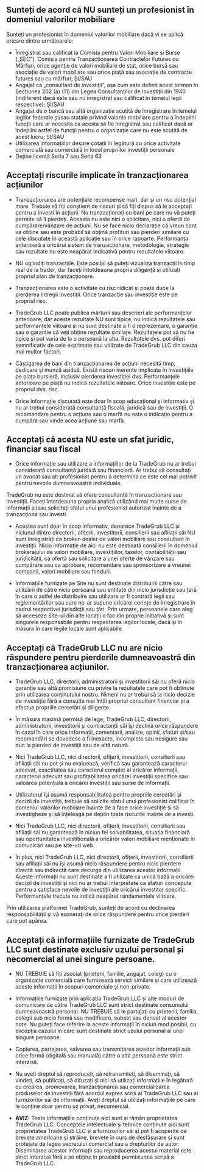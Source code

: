 ## Sunteți de acord că NU sunteți un profesionist în domeniul valorilor mobiliare

Sunteți un profesionist în domeniul valorilor mobiliare dacă vi se aplică oricare dintre următoarele:
- Înregistrat sau calificat la Comisia pentru Valori Mobiliare și Burse („SEC”), Comisia pentru Tranzacționarea Contractelor Futures cu Mărfuri, orice agenție de valori mobiliare de stat, orice bursă sau asociație de valori mobiliare sau orice piață sau asociație de contracte futures sau cu mărfuri; ȘI/SAU
- Angajat ca „consultant de investiții”, așa cum este definit acest termen în Secțiunea 202 (a) (11) din Legea Consultanților de Investiții din 1940 (indiferent dacă este sau nu înregistrat sau calificat în temeiul legii respective); ȘI/SAU
- Angajat de o bancă sau altă organizație scutită de înregistrare în temeiul legilor federale și/sau statale privind valorile mobiliare pentru a îndeplini funcții care ar necesita ca acesta să fie înregistrat sau calificat dacă ar îndeplini astfel de funcții pentru o organizație care nu este scutită de acest lucru; ȘI/SAU
- Utilizarea informațiilor despre cotații în legătură cu orice activitate comercială sau comercială în locul propriilor investiții personale
- Deține licență Seria 7 sau Seria 63

## Acceptați riscurile implicate în tranzacționarea acțiunilor

- Tranzacționarea are potențiale recompense mari, dar și un risc potențial mare. Trebuie să fiți conștient de riscuri și să fiți dispus să le acceptați pentru a investi în acțiuni. Nu tranzacționați cu bani pe care nu vă puteți permite să îi pierdeți. Aceasta nu este nici o solicitare, nici o ofertă de cumpărare/vânzare de acțiuni. Nu se face nicio declarație că vreun cont va obține sau este probabil să obțină profituri sau pierderi similare cu cele discutate în această aplicație sau în orice rapoarte. Performanța anterioară a oricărui sistem de tranzacționare, metodologie, strategie sau rezultate nu este neapărat indicativă pentru rezultatele viitoare.

- NU oglindiți tranzacțiile. Este posibil să puteți vizualiza tranzacții în timp real de la trader, dar faceți întotdeauna propria diligență și utilizați propriul plan de tranzacționare.

- Tranzacționarea este o activitate cu risc ridicat și poate duce la pierderea întregii investiții. Orice tranzacție sau investiție este pe propriul risc.
- TradeGrub LLC poate publica mărturii sau descrieri ale performanțelor anterioare, dar aceste rezultate NU sunt tipice, nu indică rezultatele sau performanțele viitoare și nu sunt destinate a fi o reprezentare, o garanție sau o garanție că veți obține rezultate similare. Rezultatele pot să nu fie tipice și pot varia de la o persoană la alta. Rezultatele dvs. pot diferi semnificativ de cele exprimate sau utilizate de TradeGrub LLC din cauza mai multor factori.

- Câștigarea de bani din tranzacționarea de acțiuni necesită timp, dedicare și muncă asiduă. Există riscuri inerente implicate în investițiile pe piața bursieră, inclusiv pierderea investiției dvs. Performanțele anterioare pe piață nu indică rezultatele viitoare. Orice investiție este pe propriul dvs. risc.


- Orice informație discutată este doar în scop educațional și informativ și nu ar trebui considerată consultanță fiscală, juridică sau de investiții. O recomandare pentru o acțiune sau o marfă nu este o indicație pentru a cumpăra sau vinde acea acțiune sau marfă.


## Acceptați că acesta NU este un sfat juridic, financiar sau fiscal


- Orice informație sau utilizare a informațiilor de la TradeGrub nu ar trebui considerată consultanță juridică sau financiară. Ar trebui să consultați un avocat sau alt profesionist pentru a determina ce este cel mai potrivit pentru nevoile dumneavoastră individuale.

TradeGrub nu este destinat să ofere consultanță în tranzacționare sau investiții. Faceți întotdeauna propria analiză utilizând mai multe surse de informații și/sau solicitați sfatul unui profesionist autorizat înainte de a tranzacționa sau investi.

- Acestea sunt doar în scop informativ, deoarece TradeGrub LLC și niciunul dintre directorii, ofițerii, investitorii, consilierii sau afiliații săi NU sunt înregistrați ca broker-dealer de valori mobiliare sau consultant în investiții. Nicio informație de aici nu este destinată consilierii în domeniul brokerajului de valori mobiliare, investițiilor, taxelor, contabilității sau juridicității, ca ofertă sau solicitare a unei oferte de vânzare sau cumpărare sau ca aprobare, recomandare sau sponsorizare a vreunei companii, valori mobiliare sau fonduri.

- Informațiile furnizate pe Site nu sunt destinate distribuirii către sau utilizării de către nicio persoană sau entitate din nicio jurisdicție sau țară în care o astfel de distribuire sau utilizare ar fi contrară legii sau reglementărilor sau care ne-ar supune oricărei cerințe de înregistrare în cadrul respectivei jurisdicții sau țări. Prin urmare, persoanele care aleg să acceseze Site-ul din alte locații o fac din proprie inițiativă și sunt singurele responsabile pentru respectarea legilor locale, dacă și în măsura în care legile locale sunt aplicabile.

## Acceptați că TradeGrub LLC nu are nicio răspundere pentru pierderile dumneavoastră din tranzacționarea acțiunilor.

- TradeGrub LLC, directorii, administratorii și investitorii săi nu oferă nicio garanție sau altă promisiune cu privire la rezultatele care pot fi obținute prin utilizarea conținutului nostru. Nimeni nu ar trebui să ia nicio decizie de investiție fără a consulta mai întâi propriul consultant financiar și a efectua propriile cercetări și diligențe.

- În măsura maximă permisă de lege, TradeGrub LLC, directorii, administratorii, investitorii și contractanții săi își declină orice răspundere în cazul în care orice informații, comentarii, analize, opinii, sfaturi și/sau recomandări se dovedesc a fi inexacte, incomplete sau nesigure sau duc la pierderi de investiții sau de altă natură.
- Nici TradeGrub LLC, nici directorii, ofițerii, investitorii, consilierii sau afiliații săi nu pot și nu evaluează, verifică sau garantează caracterul adecvat, exactitatea sau caracterul complet al oricăror informații, caracterul adecvat sau profitabilitatea oricărei investiții specifice sau valoarea potențială a oricărei investiții sau surse de informații.

- Utilizatorul își asumă responsabilitatea pentru propriile cercetări și decizii de investiții, trebuie să solicite sfatul unui profesionist calificat în domeniul valorilor mobiliare înainte de a face orice investiție și să investigheze și să înțeleagă pe deplin toate riscurile înainte de a investi.

- Nici TradeGrub LLC, nici directorii, ofițerii, investitorii, consilierii sau afiliații săi nu garantează în niciun fel solvabilitatea, situația financiară sau oportunitatea investițională a oricăror valori mobiliare menționate în comunicări sau pe site-uri web.

- În plus, nici TradeGrub LLC, nici directorii, ofițerii, investitorii, consilierii sau afiliații săi nu își asumă nicio răspundere pentru nicio pierdere directă sau indirectă care decurge din utilizarea acestor informații. Aceste informații nu sunt destinate a fi utilizate ca unică bază a oricărei decizii de investiții și nici nu ar trebui interpretate ca sfaturi concepute pentru a satisface nevoile de investiții ale oricărui investitor specific. Performanțele trecute nu indică neapărat randamentele viitoare.

Prin utilizarea platformei TradeGrub, sunteți de acord cu declinarea responsabilității și vă exonerați de orice răspundere pentru orice pierderi care pot apărea.

## Acceptați că informațiile furnizate de TradeGrub LLC sunt destinate exclusiv uzului personal și necomercial al unei singure persoane.

- NU TREBUIE să fiți asociat (prieteni, familie, angajat, coleg) cu o organizație comercială care furnizează servicii similare și care utilizează aceste informații în scopuri comerciale și non-private.

- Informațiile furnizate prin aplicația TradeGrub LLC și alte moduri de comunicare de către TradeGrub LLC sunt strict destinate consumului dumneavoastră personal. NU TREBUIE să le partajați cu prietenii, familia, colegii sub nicio formă sau modificare, subset sau derivat al acestor note. Nu puteți face referire la aceste informații în niciun mod posibil, cu excepția cazului în care sunt destinate strict uzului personal al unei singure persoane.

- Copierea, partajarea, salvarea sau transmiterea acestor informații sub orice formă (digitală sau manuală) către o altă persoană este strict interzisă.

- Nu aveți dreptul să reproduceți, să retransmiteți, să diseminați, să vindeți, să publicați, să difuzați și nici să utilizați informațiile în legătură cu crearea, promovarea, tranzacționarea sau comercializarea produselor de investiții fără acordul expres scris al TradeGrub LLC sau al furnizorilor săi de informații. Aveți dreptul să utilizați informațiile pe care le conține doar pentru uz privat, necomercial.

- **AVIZ:** Toate informațiile conținute aici sunt și rămân proprietatea TradeGrub LLC. Conceptele intelectuale și tehnice conținute aici sunt proprietatea TradeGrub LLC și a furnizorilor săi și pot fi acoperite de brevete americane și străine, brevete în curs de desfășurare și sunt protejate de legea secretului comercial sau a drepturilor de autor. Diseminarea acestor informații sau reproducerea acestui material este strict interzisă fără a se obține în prealabil permisiunea scrisă a TradeGrub LLC.